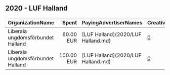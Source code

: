 ## 2020 - LUF Halland 
|OrganizationName|Spent|PayingAdvertiserNames|CreativeUrls|Impressions|Genders|AgeBrackets|CountryCodes|BillingAddresses|CandidateBallotInformation|
|:---|---:|:---|:---|---:|:---|:---|:---|:---|:---|
|Liberala ungdomsförbundet Halland|60.00 EUR|[LUF Halland](2020/LUF Halland.md)|[0](https://www.snap.com/political-ads/asset/40f473943bec5799e0d3ea19c18eedf6888e12b0f015787a0fd62b3efb9e5807?mediaType=jpeg)|51,093|||sweden|"Västervallvägen 2,Halmstad ,302 50,SE"|LUF Halland|
|Liberala ungdomsförbundet Halland|100.00 EUR|[LUF Halland](2020/LUF Halland.md)|[0](https://www.snap.com/political-ads/asset/e1e7bc7b69ea9b9cd1f9fdbd661e313d62cbad9fd00834fa9faca6b1427d4b53?mediaType=mp4)|75,096||15-28|sweden|"Västervallvägen 2,Halmstad ,302 50,SE"||
